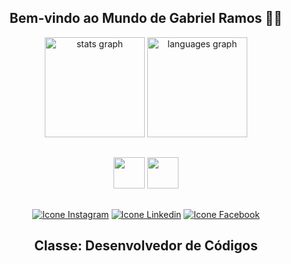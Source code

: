 <div align="center">

## Bem-vindo ao Mundo de Gabriel Ramos 🏰🚀

</div>

<div align="center">
  <img src="https://github-readme-stats.vercel.app/api?username=Gabriel0Ramos0&show_icons=true&theme=midnight-purple&include_all_commits=true&count_private=true" height="160" alt="stats graph" />
   <img src="https://github-readme-stats.vercel.app/api/top-langs?locale=pt-br&hide_title=false&layout=compact&card_width=320&langs_count=5&theme=dracula&hide_border=false&username=Gabriel0Ramos0&bg_color=000000" height="160" alt="languages graph" />

</div>

##

<div align="center">
 
  <img height="50em" width="50em" src="https://cdn.jsdelivr.net/gh/devicons/devicon/icons/java/java-original.svg" />
  <img height="50em" width="50em" src="https://cdn.jsdelivr.net/gh/devicons/devicon/icons/html5/html5-original.svg" />

</div>  

##

<div align="center">
 
  <a href="https://www.instagram.com/gabriel.ramos.correa?igsh=cGRpOXp1NjZ6dGFx" ><img alt="Icone Instagram" src="https://img.shields.io/badge/-Instagram-%23E4405F?style=for-the-badge&logo=instagram&logoColor=white"/></a>
  <a href="https://www.linkedin.com/in/gabriel-ramos-18531a259?utm_source=share&utm_campaign=share_via&utm_content=profile&utm_medium=android_app" /><img alt="Icone Linkedin" src="https://img.shields.io/badge/-LinkedIn-%230077B5?style=for-the-badge&logo=linkedin&logoColor=white"/></a>
  <a href="https://www.facebook.com/profile.php?id=100013524600214" ><img alt="Icone Facebook" src="https://img.shields.io/badge/-Facebook-%230077B5?style=for-the-badge&logo=facebook&logoColor=white"/></a>

</div>

<div align="center">

## Classe: Desenvolvedor de Códigos
</div>
